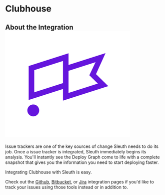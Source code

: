 # Clubhouse

## About the Integration ![](../.gitbook/assets/clubhouse.png) 

Issue trackers are one of the key sources of change Sleuth needs to do its job. Once a issue tracker is integrated, Sleuth immediately begins its analysis. You'll instantly see the Deploy Graph come to life with a complete snapshot that gives you the information you need to start deploying faster. 

Integrating Clubhouse with Sleuth is easy. 

Check out the [Github](github.md), [Bitbucket](bitbucket.md), or [Jira](jira.md) integration pages if you'd like to track your issues using those tools instead or in addition to. 

